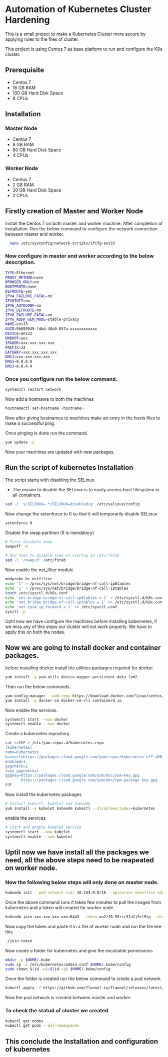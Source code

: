 
# Automation of Kubernetes Cluster Hardening

This is a small project to make a Kubernetes Cluster more secure by applying rules to the files of cluster.

This project is using Centos 7 as base platform to run and configure the K8s cluster.


## Prerequisite

- Centos 7
- 16 GB RAM
- 100 GB Hard Disk Space
- 8 CPUs




## Installation

### Master Node
- Centos 7
- 8 GB RAM
- 80 GB Hard Disk Space
- 4 CPUs 

### Worker Node
- Centos 7
- 2 GB RAM
- 20 GB Hard Disk Space
- 2 CPUs

## Firstly creation of Master and Worker Node
Install the Centos 7 on both master and worker machine. After completion of Installation. Run the below command to configure the network connection between master and worker.
```bash
  nano /etc/sysconfig/network-scripts/ifcfg-ens33
```
### Now configure in master and worker according to the below description.
```bash
TYPE=Ethernet
PROXY_METHOD=none
BROWSER_ONLY=no
BOOTPROTO=none
DEFROUTE=yes
IPV4_FAILURE_FATAL=no
IPV6INIT=no
IPV6_AUTOCONF=no
IPV6_DEFROUTE=no
IPV6_FAILURE_FATAL=no
IPV6_ADDR_GEN_MODE=stable-privacy
NAME=ens33
UUID=9b899949-fdbd-40a9-857a-xxxxxxxxxxxx
DEVICE=ens33
ONBOOT=yes
IPADDR=xxx.xxx.xxx.xxx
PREFIX=24
GATEWAY=xxx.xxx.xxx.xxx
DNS1=xxx.xxx.xxx.xxx
DNS2=8.8.8.8
DNS3=8.8.4.4
```
### Once you configure run the below command.
 ```bash
 systemctl restart network
 ```

 Now add a hostname to both the machines
 ```bash
 hostnamectl set-hostname <hostname>
 ```
 Now after giving hostnames to machines make an entry in the hosts files to make a successful ping.

 Once pinging is done run the command.
 ```bash
 yum update -y
 ```
Now your machines are updated with new packages.
## Run the script of kubernetes Installation
The script starts with disabling the SELinux.
- The reason to disable the SELinux is to easily access host filesystem in all containers.
```bash
sed -i 's/SELINUX=.*/SELINUX=disabled/g' /etc/selinux/config
```
Now change the setenforce to 0 so that it will temporarily disable SELinux
```bash
setenforce 0
```
Disable the swap partition (It is mandatory)
```bash
# First diasbale swap
swapoff -a

# And then to disable swap on startup in /etc/fstab
sed -i '/swap/d' /etc/fstab
```
Now enable the net_filter module
```bash
modprobe br_netfilter
echo '1' > /proc/sys/net/bridge/bridge-nf-call-ip6tables
echo '1' > /proc/sys/net/bridge/bridge-nf-call-iptables
touch /etc/sysctl.d/k8s.conf
echo 'net.bridge.bridge-nf-call-ip6tables = 1' > /etc/sysctl.d/k8s.conf
echo 'net.bridge.bridge-nf-call-iptables = 1' >> /etc/sysctl.d/k8s.conf
echo 'net.ipv4.ip_forward = 1' >> /etc/sysctl.conf
sysctl -p

```
Uptil now we have configure the machines before installing kubernetes, if we miss any of this steps our cluster will not work properly.
We have to apply this on both the nodes.


## Now we are going to install docker and container packages.
before installing docker install the utilities packages required for docker.
```bash
yum install -y yum-utils device-mapper-persistent-data lvm2
```
Then run the below commands.
```bash
yum-config-manager --add-repo https://download.docker.com/linux/centos/docker-ce.repo
yum install -y docker-ce docker-ce-cli containerd.io
```
Now enable the services.
```bash
systemctl start --now docker
systemctl enable --now docker
```
Create a kubernetes repository.
```bash
cat <<EOF > /etc/yum.repos.d/kubernetes.repo
[kubernetes]
name=Kubernetes
baseurl=https://packages.cloud.google.com/yum/repos/kubernetes-el7-x86_64
enabled=1
gpgcheck=1
repo_gpgcheck=1
gpgkey=https://packages.cloud.google.com/yum/doc/yum-key.gpg
       https://packages.cloud.google.com/yum/doc/rpm-package-key.gpg
EOF
```
Now install the kubernetes packages
```bash
# Install kubectl, kubelet and kubeadm
yum install -y kubelet kubeadm kubectl --disableexcludes=kubernetes
```
enable the services
```bash
# Start and enable kubelet service
systemctl start --now kubelet
systemctl enable --now kubelet
```
## Uptil now we have install all the packages we need, all the above steps need to be reapeated on worker node.

### Now the following below steps will only done on master node.
```bash
kubeadm init --pod-network-cidr 10.244.0.0/16 --apiserver-advertise-address=xxx.xxx.xxx.xxx
```
Once the above command runs it takes few minutes to pull the images from kubernetes and a token will created for worker node.

```bash
kubeadm join xxx.xxx.xxx.xxx:6443 --token ou2z10.55rrc31a2j9rl5tp --discovery-token-ca-cert-hash sha256:801968fa1a3ec3a71e9948c85178346a0056195f6072681a6cbd64960cdfcded
```
Now copy the token and paste it in a file of worker node and run the file like this
```bash
./join-token
```
Now create a folder for kubernetes and give the excutiable permissions
```bash
mkdir -p $HOME/.kube
sudo cp -i /etc/kubernetes/admin.conf $HOME/.kube/config
sudo chown $(id -u):$(id -g) $HOME/.kube/config
```
Once the folder is created run the below command to create a pod network
```bash
kubectl apply -f https://github.com/flannel-io/flannel/releases/latest/download/kube-flannel.yml
```
Now the pod network is created between master and worker.

### To check the statud of cluster we created 
```bash
kubectl get nodes
kubectl get pods --all-namespaces
```
## This conclude the Installation and configuration of kubernetes